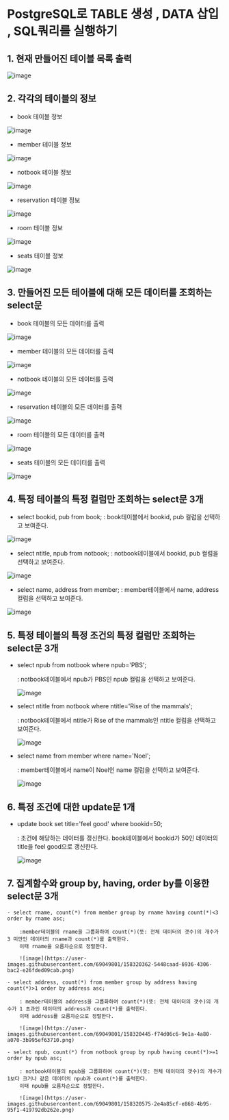 # PostgreSQL로 TABLE 생성 , DATA 삽입 , SQL쿼리를 실행하기

## 1. 현재 만들어진 테이블 목록 출력

![image](https://user-images.githubusercontent.com/69049801/158010926-ea1828c2-4076-4714-81f5-84a683be9db8.png)

## 2. 각각의 테이블의 정보

- book 테이블 정보

![image](https://user-images.githubusercontent.com/69049801/158010951-c784f64b-4f0f-4589-9e1f-d6990c9cfe33.png)

- member 테이블 정보

![image](https://user-images.githubusercontent.com/69049801/158010965-8c44d11d-9f50-4a05-a231-b4247826734c.png)

- notbook 테이블 정보

![image](https://user-images.githubusercontent.com/69049801/158010978-d23d0583-b3b0-4fd2-9f15-12959e40919e.png)

- reservation 테이블 정보

![image](https://user-images.githubusercontent.com/69049801/158010993-f3c3dedd-e243-4e0e-8281-19ab5959d2df.png)

- room 테이블 정보

![image](https://user-images.githubusercontent.com/69049801/158011009-a62f11c6-cd93-4e84-8bbf-2c79d0a7c2e2.png)

- seats 테이블 정보

![image](https://user-images.githubusercontent.com/69049801/158011035-1f405c2e-cc99-4758-876c-b5d43cf16e01.png)

## 3. 만들어진 모든 테이블에 대해 모든 데이터를 조회하는 select문

- book 테이블의 모든 데이터를 출력

![image](https://user-images.githubusercontent.com/69049801/158011215-3083f9ee-989e-4a01-b79f-95710c06cc8a.png)

- member 테이블의 모든 데이터를 출력

![image](https://user-images.githubusercontent.com/69049801/158011242-99684c62-cd05-47d9-a04a-ded97dbac000.png)

- notbook 테이블의 모든 데이터를 출력

![image](https://user-images.githubusercontent.com/69049801/158011253-f744f889-bb03-4c03-9292-98d5c94f5722.png)

- reservation 테이블의 모든 데이터를 출력

![image](https://user-images.githubusercontent.com/69049801/158011264-76944b61-7685-45b8-9c10-225b551720e4.png)

- room 테이블의 모든 데이터를 출력

![image](https://user-images.githubusercontent.com/69049801/158011276-a0d9744c-a132-45d3-b8c7-1d6f8bf1222d.png)

- seats 테이블의 모든 데이터를 출력

![image](https://user-images.githubusercontent.com/69049801/158011287-a51ffe4b-8ce0-488c-a79d-adc55d34724f.png)

## 4. 특정 테이블의 특정 컬럼만 조회하는 select문 3개
- select bookid, pub from book;
    : book테이블에서 bookid, pub 컬럼을 선택하고 보여준다.

![image](https://user-images.githubusercontent.com/69049801/158011463-ac6b8aa7-f512-420c-9244-edd43d3a3cb7.png)

- select ntitle, npub from notbook;
    : notbook테이블에서 bookid, pub 컬럼을 선택하고 보여준다.

![image](https://user-images.githubusercontent.com/69049801/158011473-9f6576b8-0a7c-45b1-905a-a86cf5d8bd9d.png)

- select name, address from member;
    : member테이블에서 name, address 컬럼을 선택하고 보여준다.

![image](https://user-images.githubusercontent.com/69049801/158011484-a2bf5512-0a20-4b7f-b427-3595536a486f.png)


## 5. 특정 테이블의 특정 조건의 특정 컬럼만 조회하는 select문 3개
- select npub from notbook where npub='PBS';
    
   : notbook테이블에서 npub가 PBS인 npub 컬럼을 선택하고 보여준다.
   
   ![image](https://user-images.githubusercontent.com/69049801/158012214-59b04030-ed8c-42f7-b159-b524278d63aa.png)

    
- select ntitle from notbook where ntitle='Rise of the mammals';
    
   : notbook테이블에서 ntitle가 Rise of the mammals인 ntitle 컬럼을 선택하고 보여준다.
   
   ![image](https://user-images.githubusercontent.com/69049801/158012224-32b76594-06aa-4324-9ea7-8a8ba48d5050.png)

    
- select name from member where name='Noel';
    
    : member테이블에서 name이 Noel인 name 컬럼을 선택하고 보여준다.
    
    ![image](https://user-images.githubusercontent.com/69049801/158012235-827a94a0-c691-47dd-a756-bf220d7ba132.png)
    
## 6. 특정 조건에 대한 update문 1개

- update book set title='feel good' where bookid=50;

    : 조건에 해당하는 데이터를 갱신한다. book테이블에서 bookid가 50인 데이터의 title을 feel good으로 갱신한다.
    
    ![image](https://user-images.githubusercontent.com/69049801/158012256-5c05e577-057b-46b1-898a-eeb3d3bc2d23.png)
 
## 7. 집계함수와 group by, having, order by를 이용한 select문 3개
 
    - select rname, count(*) from member group by rname having count(*)<3 order by rname asc;
    
        :member테이블의 rname을 그룹화하여 count(*)(뜻: 전체 데이터의 갯수)의 개수가 3 미만인 데이터의 rname과 count(*)를 출력한다. 
        이때 rname을 오름차순으로 정렬한다.
        
        ![image](https://user-images.githubusercontent.com/69049801/158320362-5448caad-6936-4306-bac2-e26fded09cab.png)

    - select address, count(*) from member group by address having count(*)>1 order by address asc;
    
        : member테이블의 address을 그룹화하여 count(*)(뜻: 전체 데이터의 갯수)의 개수가 1 초과인 데이터의 address과 count(*)를 출력한다. 
        이때 address를 오름차순으로 정렬한다.
    
        ![image](https://user-images.githubusercontent.com/69049801/158320445-f74d06c6-9e1a-4a80-a070-3b995ef63710.png)

    - select npub, count(*) from notbook group by npub having count(*)>=1 order by npub asc;
    
        : notbook테이블의 npub을 그룹화하여 count(*)(뜻: 전체 데이터의 갯수)의 개수가 1보다 크거나 같은 데이터의 npub과 count(*)를 출력한다. 
        이때 npub를 오름차순으로 정렬한다.
        
        ![image](https://user-images.githubusercontent.com/69049801/158320575-2e4a85cf-e868-4b95-95f1-419792db262e.png)


